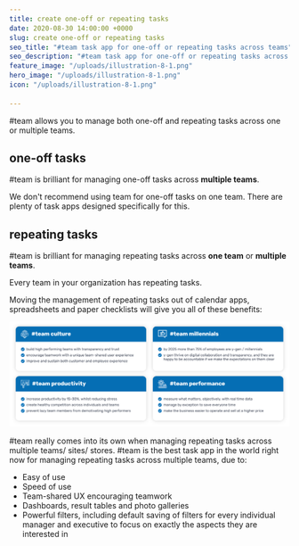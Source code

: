 ```yaml
---
title: create one-off or repeating tasks
date: 2020-08-30 14:00:00 +0000
slug: create one-off or repeating tasks
seo_title: "#team task app for one-off or repeating tasks across teams"
seo_description: "#team task app for one-off or repeating tasks across multiple teams."
feature_image: "/uploads/illustration-8-1.png"
hero_image: "/uploads/illustration-8-1.png"
icon: "/uploads/illustration-8-1.png"

---
```

\#team allows you to manage both one-off and repeating tasks across one or multiple teams.

## one-off tasks

\#team is brilliant for managing one-off tasks across **multiple teams**.

We don't recommend using team for one-off tasks on one team.  There are plenty of task apps designed specifically for this.

## repeating tasks

\#team is brilliant for managing repeating tasks across **one team** or **multiple teams**.

Every team in your organization has repeating tasks.

Moving the management of repeating tasks out of calendar apps, spreadsheets and paper checklists will give you all of these benefits:

![](/uploads/team-benefits.PNG)

\#team really comes into its own when managing repeating tasks across multiple teams/ sites/ stores.  #team is the best task app in the world right now for managing repeating tasks across multiple teams, due to:

* Easy of use
* Speed of use
* Team-shared UX encouraging teamwork
* Dashboards, result tables and photo galleries
* Powerful filters, including default saving of filters for every individual manager and executive to focus on exactly the aspects they are interested in